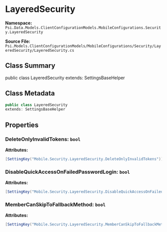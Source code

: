# LayeredSecurity

**Namespace:** `Psi.Data.Models.ClientConfigurationModels.MobileConfigurations.Security.LayeredSecurity`

**Source File:** `Psi.Models.ClientConfigurationModels/MobileConfigurations/Security/LayeredSecurity/LayeredSecurity.cs`

## Class Summary

public class LayeredSecurity
extends: SettingsBaseHelper

## Class Metadata

```typescript
public class LayeredSecurity
extends: SettingsBaseHelper
```

## Properties

### DeleteOnlyInvalidTokens: `bool`

**Attributes:**
```csharp
[SettingKey("Mobile.Security.LayeredSecurity.DeleteOnlyInvalidTokens")]
```

### DisableQuickAccessOnFailedPasswordLogin: `bool`

**Attributes:**
```csharp
[SettingKey("Mobile.Security.LayeredSecurity.DisableQuickAccessOnFailedPasswordLogin")]
```

### MemberCanSkipToFallbackMethod: `bool`

**Attributes:**
```csharp
[SettingKey("Mobile.Security.LayeredSecurity.MemberCanSkipToFallbackMethod")]
```
